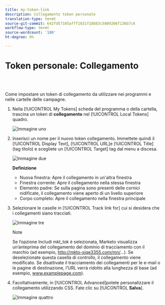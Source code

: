 ```yaml
---
title: my-token-link
description: Collegamento token personale
translation-type: tm+mt
source-git-commit: 642fd57105afff1031f18883c5809206f136b7c6
workflow-type: tm+mt
source-wordcount: '188'
ht-degree: 0%

---
```



# Token personale: Collegamento

<br> 

Come impostare un token di collegamento da utilizzare nei programmi e nelle cartelle delle campagne.

1. Nella [!UICONTROL My Tokens] scheda del programma o della cartella, trascina un token di **collegamento** nel [!UICONTROL Local Tokens] quadro.

   ![Immagine uno](/help/sky/assets/my-tokens/my-token-link/my-token-link-1.png)

1. Inserisci un nome per il nuovo token collegamento. Immettete quindi il [!UICONTROL Display Text], [!UICONTROL URL]e [!UICONTROL Title] (tag titolo) e scegliete un [!UICONTROL Target] tag dal menu a discesa.

   ![Immagine due](/help/sky/assets/my-tokens/my-token-link/my-token-link-2.png)

   **Definizione**

   * Nuova finestra: Apre il collegamento in un&#39;altra finestra
   * Finestra corrente: Apre il collegamento nella stessa finestra
   * Elemento padre: Se sulla pagina sono presenti delle cornici nidificate, il collegamento viene aperto di un livello superiore
   * Corpo completo: Apre il collegamento nella finestra principale

1. Selezionare le caselle in [!UICONTROL Track link for] cui si desidera che i collegamenti siano tracciati.

   ![Immagine tre](/help/sky/assets/my-tokens/my-token-link/my-token-link-3.png)

   >[!NOTE]
   >
   >Se l’opzione Includi mkt_tok è selezionata, Marketo visualizza un’anteprima del collegamento del dominio di tracciamento con il marchio (ad esempio, http://mkto-sjqe3355.com/mn/...). Se deselezionate questa casella di controllo, il collegamento viene modificato. Se disattivate il tracciamento dei collegamenti per le e-mail o le pagine di destinazione, l’URL verrà ridotto alla lunghezza di base (ad esempio, www.examplepage.com).

1. Facoltativamente, in [!UICONTROL Advanced]potete personalizzare il collegamento utilizzando CSS. Fate clic su [!UICONTROL **Salva**].

   ![Immagine quattro](/help/sky/assets/my-tokens/my-token-link/my-token-link-4.png)
